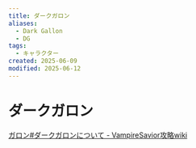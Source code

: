 ```yaml
---
title: ダークガロン
aliases:
  - Dark Gallon
  - DG
tags:
  - キャラクター
created: 2025-06-09
modified: 2025-06-12
---
```


# ダークガロン

[ガロン#ダークガロンについて - VampireSavior攻略wiki](https://seesaawiki.jp/vswiki/d/%A5%AC%A5%ED%A5%F3#content_12)
